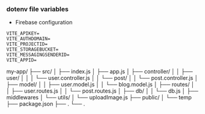 

### dotenv file variables
- Firebase configuration
```env
VITE_APIKEY=
VITE_AUTHDOMAIN=
VITE_PROJECTID=
VITE_STORAGEBUCKET=
VITE_MESSAGINGSENDERID=
VITE_APPID=
```
my-app/
├── src/
│   ├── index.js
│   ├── app.js
│   ├── controller/
│   │   ├── user/
│   │   │   └── user.controller.js
│   │   └── post/
│   │       └── post.controller.js
│   ├── model/
│   │   ├── user.model.js
│   │   └── blog.model.js
│   ├── routes/
│   │   ├── user.routes.js
│   │   └── post.routes.js
│   ├── db/
│   │   └── db.js
│   ├── middlewares
│   └── utils/
│       └── uploadImage.js
├── public/
│   └── temp
├── package.json
├── .
└── .
